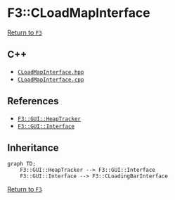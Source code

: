 # F3::CLoadMapInterface

[Return to `F3`](/docs/F3.md)

## C++

- [`CLoadMapInterface.hpp`](/c++/include/CLoadMapInterface.hpp)
- [`CLoadMapInterface.cpp`](/c++/source/CLoadMapInterface.cpp)

## References

- [`F3::GUI::HeapTracker`](/docs/F3/GUI/HeapTracker.md)
- [`F3::GUI::Interface`](/docs/F3/GUI/Interface.md)

## Inheritance

```mermaid
graph TD;
    F3::GUI::HeapTracker --> F3::GUI::Interface
    F3::GUI::Interface --> F3::CLoadingBarInterface
```

[Return to `F3`](/docs/F3.md)